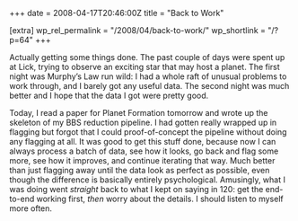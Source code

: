+++
date = 2008-04-17T20:46:00Z
title = "Back to Work"

[extra]
wp_rel_permalink = "/2008/04/back-to-work/"
wp_shortlink = "/?p=64"
+++

Actually getting some things done. The past couple of days were spent up at
Lick, trying to observe an exciting star that may host a planet. The first
night was Murphy’s Law run wild: I had a whole raft of unusual problems to
work through, and I barely got any useful data. The second night was much
better and I hope that the data I got were pretty good.

Today, I read a paper for Planet Formation tomorrow and wrote up the skeleton
of my BBS reduction pipeline. I had gotten really wrapped up in flagging but
forgot that I could proof-of-concept the pipeline without doing any flagging
at all. It was good to get this stuff done, because now I can always process a
batch of data, see how it looks, go back and flag some more, see how it
improves, and continue iterating that way. Much better than just flagging away
until the data look as perfect as possible, even though the difference is
basically entirely psychological. Amusingly, what I was doing went _straight_
back to what I kept on saying in 120: get the end-to-end working first, _then_
worry about the details. I should listen to myself more often.
